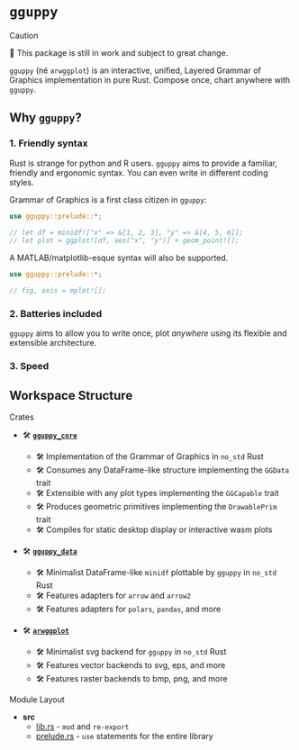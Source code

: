 # `gguppy`

> [!CAUTION]
> 🚧 This package is still in work and subject to great change.

`gguppy` (né `arwggplot`) is an interactive, unified, Layered Grammar of Graphics implementation in pure Rust.
Compose once, chart anywhere with `gguppy`.

<!-- - Multi-platform: desktop ✅ and web (wasm) 🛠️ -->
<!-- - Multi-data format: arrow, arrow2, polars, pandas, etc. -->
<!-- - Multi-backends: SVG ✅, PNG, PDF, etc. -->
<!-- - Multi-coordinate systems: 2D, 3D, polar, cylindrical, spherical, etc. -->

## Why `gguppy`?

### 1. Friendly syntax

Rust is strange for python and R users. `gguppy` aims to provide a familiar, friendly and ergonomic syntax. You can even
write in different coding styles.

Grammar of Graphics is a first class citizen in `gguppy`:

```rust
use gguppy::prelude::*;

// let df = minidf!["x" => &[1, 2, 3], "y" => &[4, 5, 6]];
// let plot = ggplot![df, aes("x", "y")] + geom_point![];
```

A MATLAB/matplotlib-esque syntax will also be supported.

```rust
use gguppy::prelude::*;

// fig, axis = mplot![];
```

<!-- todo -->

### 2. Batteries included

`gguppy` aims to allow you to write once, plot *anywhere* using its flexible and extensible architecture.

<!-- todo -->

### 3. Speed

<!-- todo -->

## Workspace Structure

Crates

- 🛠️ **[`gguppy_core`](crates/gguppy_core/)**
  - 🛠️ Implementation of the Grammar of Graphics in `no_std` Rust
  - 🛠️ Consumes any DataFrame-like structure implementing the `GGData` trait
  - 🛠️ Extensible with any plot types implementing the `GGCapable` trait
  - 🛠️ Produces geometric primitives implementing the `DrawablePrim` trait
  - 🛠️ Compiles for static desktop display or interactive wasm plots

- 🛠️ **[`gguppy_data`](crates/gguppy_data/)**
  - 🛠️ Minimalist DataFrame-like `minidf` plottable by `gguppy` in `no_std` Rust
  - 🛠️ Features adapters for `arrow` and `arrow2`
  - 🛠️ Features adapters for `polars`, `pandas`, and more

- 🛠️ **[`arwggplot`](crates/arwggplot/)**
  - 🛠️ Minimalist svg backend for `gguppy` in `no_std` Rust
  - 🛠️ Features vector backends to svg, eps, and more
  - 🛠️ Features raster backends to bmp, png, and more

Module Layout

- **src**
  - [lib.rs](src/lib.rs) - `mod` and `re-export`
  - [prelude.rs](src/prelude.rs) - `use` statements for the entire library

<!-- ## Layout -->

<!-- To be replaced -->

<!-- ![ggplot2-theme-elements-reference-v2_hu8994090e1960a0a71878a3756da20076_580819_2000x2000_fit_lanczos_2.png (2000×1250) (isabella-b.com)](https://isabella-b.com/blog/ggplot2-theme-elements-reference/ggplot2-theme-elements-reference-v2_hu8994090e1960a0a71878a3756da20076_580819_2000x2000_fit_lanczos_2.png) -->

<!-- ![Monash UAS](https://raw.githubusercontent.com/alwinw/alwinw/master/images/Alwin.svg) -->

<!--

- Board (dashboard, drawing board, canvas, etc.) := matplotlib `figure`, ggplot2 `plot`
  - size
  - layout
  - can be turned into an entire dashboard, or powerpoint slide, or engineering printout with titleblock
- Chart := matplotlib `axes` / `subplot`

- Panel := ggplot2 `panel` / `facet`

## Elements

## Inspiration

- Grammar of Graphics
  - [tidyverse/ggplot2: An implementation of the Grammar of Graphics in R (github.com)](https://github.com/tidyverse/ggplot2)
  - [JetBrains/lets-plot: Multiplatform plotting library based on Grammar of Graphics (github.com)](https://github.com/JetBrains/lets-plot)
  - [has2k1/plotnine: A Grammar of Graphics for Python (github.com)](https://github.com/has2k1/plotnine)

- Rust drawing library
  - [plotters-rs/plotters: A rust drawing library for high quality data plotting for both WASM and native, statically and realtimely (github.com)](https://github.com/plotters-rs/plotters)

- SVG composing and rendering
  - [bodoni/svg: Composer and parser for SVG (github.com)](https://github.com/bodoni/svg)
  - [RazrFalcon/resvg: An SVG rendering library. (github.com)](https://github.com/RazrFalcon/resvg)

- Text rendering
  - [Text rendering · Issue #1 · RazrFalcon/tiny-skia (github.com)](https://github.com/RazrFalcon/tiny-skia/issues/1)

- Mathematical functions
  - [At0micBee/scilib: A rust crate for mathematics and science (github.com)](https://github.com/At0micBee/scilib)

 -->

